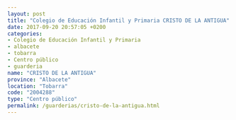 ```yaml
---
layout: post
title: "Colegio de Educación Infantil y Primaria CRISTO DE LA ANTIGUA"
date: 2017-09-20 20:57:05 +0200
categories:
- Colegio de Educación Infantil y Primaria
- albacete
- tobarra
- Centro público
- guarderia
name: "CRISTO DE LA ANTIGUA"
province: "Albacete"
location: "Tobarra"
code: "2004288"
type: "Centro público"
permalink: /guarderias/cristo-de-la-antigua.html
---
```

